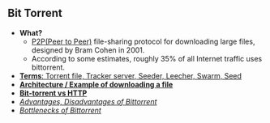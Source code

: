 ## Bit Torrent
- **What?**
  - [P2P(Peer to Peer)](/Networking/OSI-Layers/Layer5/P2P_OverlayNetwork) file-sharing protocol for downloading large files, designed by Bram Cohen in 2001.
  - According to some estimates, roughly 35% of all Internet traffic uses bittorrent.
- [**Terms**: Torrent file, Tracker server, Seeder, Leecher, Swarm, Seed](Terms.md)
- **[Architecture / Example of downloading a file](Example_of_download.md)**
- **[Bit-torrent vs HTTP](Bittorrent_vs_http.md)**
- *[Advantages, Disadvantages of Bittorrent](Advantages_Disadv_of_Bittorrent.md)*
- *[Bottlenecks of Bittorrent](Bottlenecks_of_Bittorrent.md)*

